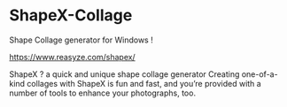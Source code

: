 # ShapeX-Collage
Shape Collage generator for Windows !

https://www.reasyze.com/shapex/

ShapeX ? a quick and unique shape collage generator Creating one-of-a-kind collages with ShapeX is fun and fast, and you’re provided with a number of tools to enhance your photographs, too.
